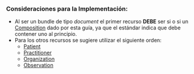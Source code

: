 ### Consideraciones para la Implementación:
* Al ser un bundle de tipo *document* el primer recurso **DEBE** ser si o si un [Composition](StructureDefinition-CdrComposition.html) dado por esta guía, ya que el estándar indica que debe contener uno al principio.
* Para los otros recursos se sugiere utilizar el siguiente orden:
  * [Patient](StructureDefinition-CdrPatient.html)
  * [Practitioner](StructureDefinition-CdrPractitioner.html)
  * [Organization](StructureDefinition-CdrOrganizationHosp.html)
  * [Observation](StructureDefinition-CdrSignosVitales.html)



